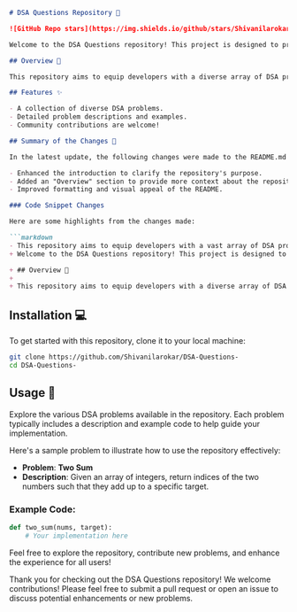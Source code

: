 ```markdown
# DSA Questions Repository 🚀

![GitHub Repo stars](https://img.shields.io/github/stars/Shivanilarokar/DSA-Questions-) ![GitHub forks](https://img.shields.io/github/forks/Shivanilarokar/DSA-Questions-) ![GitHub issues](https://img.shields.io/github/issues/Shivanilarokar/DSA-Questions-)

Welcome to the DSA Questions repository! This project is designed to provide a collection of Data Structures and Algorithms (DSA) problems that can help developers of all skill levels enhance their problem-solving capabilities.

## Overview 🌟

This repository aims to equip developers with a diverse array of DSA problems, enabling them to enhance their problem-solving skills and coding proficiency.

## Features ✨

- A collection of diverse DSA problems.
- Detailed problem descriptions and examples.
- Community contributions are welcome!

## Summary of the Changes 📝

In the latest update, the following changes were made to the README.md file:

- Enhanced the introduction to clarify the repository's purpose.
- Added an "Overview" section to provide more context about the repository.
- Improved formatting and visual appeal of the README.

### Code Snippet Changes

Here are some highlights from the changes made:

```markdown
- This repository aims to equip developers with a vast array of DSA problems, enabling them to enhance their problem-solving skills and coding proficiency.
+ Welcome to the DSA Questions repository! This project is designed to provide a collection of Data Structures and Algorithms (DSA) problems that can help developers of all skill levels enhance their problem-solving capabilities.

+ ## Overview 🌟
+ 
+ This repository aims to equip developers with a diverse array of DSA problems, enabling them to enhance their problem-solving skills and coding proficiency.
```

## Installation 💻

To get started with this repository, clone it to your local machine:

```bash
git clone https://github.com/Shivanilarokar/DSA-Questions-
cd DSA-Questions-
```

## Usage 📖

Explore the various DSA problems available in the repository. Each problem typically includes a description and example code to help guide your implementation.

Here's a sample problem to illustrate how to use the repository effectively:

- **Problem**: **Two Sum**
- **Description**: Given an array of integers, return indices of the two numbers such that they add up to a specific target.

### Example Code:

```python
def two_sum(nums, target):
    # Your implementation here
```

Feel free to explore the repository, contribute new problems, and enhance the experience for all users!

Thank you for checking out the DSA Questions repository! We welcome contributions! Please feel free to submit a pull request or open an issue to discuss potential enhancements or new problems.
```